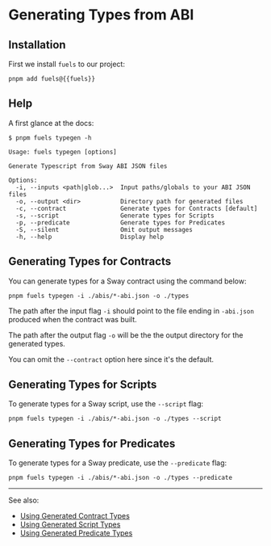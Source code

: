 <script setup>
  import { data } from '../../versions.data'
  const { fuels } = data
</script>

# Generating Types from ABI

## Installation

First we install `fuels` to our project:

```console-vue
pnpm add fuels@{{fuels}}
```

## Help

A first glance at the docs:

```console
$ pnpm fuels typegen -h

Usage: fuels typegen [options]

Generate Typescript from Sway ABI JSON files

Options:
  -i, --inputs <path|glob...>  Input paths/globals to your ABI JSON files
  -o, --output <dir>           Directory path for generated files
  -c, --contract               Generate types for Contracts [default]
  -s, --script                 Generate types for Scripts
  -p, --predicate              Generate types for Predicates
  -S, --silent                 Omit output messages
  -h, --help                   Display help
```

## Generating Types for Contracts

You can generate types for a Sway contract using the command below:

<!-- This section should have the command to generate types for a Sway contract -->
<!-- gen_types:example:start -->

```console
pnpm fuels typegen -i ./abis/*-abi.json -o ./types
```

<!-- gen_types:example:end -->

<!-- This section should explain the flags used in the typegen command -->
<!-- flags:example:start -->

The path after the input flag `-i` should point to the file ending in `-abi.json` produced when the contract was built.

The path after the output flag `-o` will be the the output directory for the generated types.

You can omit the `--contract` option here since it's the default.

<!-- flags:example:end -->

## Generating Types for Scripts

To generate types for a Sway script, use the `--script` flag:

```console
pnpm fuels typegen -i ./abis/*-abi.json -o ./types --script
```

## Generating Types for Predicates

To generate types for a Sway predicate, use the `--predicate` flag:

```console
pnpm fuels typegen -i ./abis/*-abi.json -o ./types --predicate
```

---

See also:

- [Using Generated Contract Types](./using-generated-types.md#contract)
- [Using Generated Script Types](./using-generated-types.md#script)
- [Using Generated Predicate Types](./using-generated-types.md#predicate)
